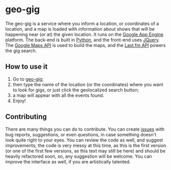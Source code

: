 geo-gig
=======

The geo-gig is a service where you inform a location, or coordinates of a location, and a map is loaded with information about shows that will be happening near (or at) the given location. It runs on the [Google App Engine][gae] platform. The back-end is built in [Python][py], and the front-end uses [JQuery][jq]. The [Google Maps API][gmaps] is used to build the maps, and the [Last.fm API][lfm] powers the gig search. 

How to use it
-------------

1. Go to [geo-gig][geogig];
2. then type the name of the location (or the coordinates) where you want to look for gigs, or just click the geolocalized search button;
3. a map will appear with all the events found.
4. Enjoy!

Contributing
------------

There are many things you can do to contribute. You can create [issues](https://github.com/adorow/geo-gig/issues) with bug reports, suggestions, or even questions, in case something doesn't look quite right to your eyes. You can review the code as well, and suggest improvements; the code is very messy at this time, as this is the first version (or one of the first few versions, as this text may still be here) and should be heavily refactored soon, so, any suggestion will be welcome. You can improve the interface as well, if you are artistically talented.

[geogig]: http://geo-gig.appspot.com/
[gae]: https://appengine.google.com/
[jq]: http://jquery.com/
[lfm]: http://www.last.fm/
[py]: http://python.org/
[gmaps]: https://developers.google.com/maps/
